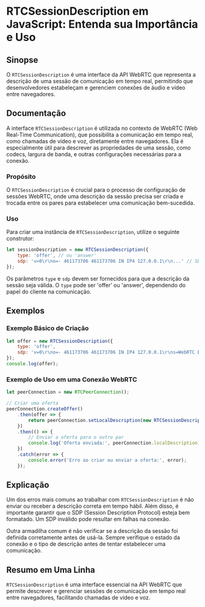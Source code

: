 <!--
Meta Description: # RTCSessionDescription em JavaScript: Entenda sua Importância e Uso ## Sinopse O `RTCSessionDescription` é uma interface da API WebRTC que representa...
Meta Keywords: uma, rtcsessiondescription, para, offer, webrtc
-->

# RTCSessionDescription em JavaScript: Entenda sua Importância e Uso

## Sinopse
O `RTCSessionDescription` é uma interface da API WebRTC que representa a descrição de uma sessão de comunicação em tempo real, permitindo que desenvolvedores estabeleçam e gerenciem conexões de áudio e vídeo entre navegadores.

## Documentação
A interface `RTCSessionDescription` é utilizada no contexto de WebRTC (Web Real-Time Communication), que possibilita a comunicação em tempo real, como chamadas de vídeo e voz, diretamente entre navegadores. Ela é especialmente útil para descrever as propriedades de uma sessão, como codecs, largura de banda, e outras configurações necessárias para a conexão.

### Propósito
O `RTCSessionDescription` é crucial para o processo de configuração de sessões WebRTC, onde uma descrição da sessão precisa ser criada e trocada entre os pares para estabelecer uma comunicação bem-sucedida.

### Uso
Para criar uma instância de `RTCSessionDescription`, utilize o seguinte construtor:

```javascript
let sessionDescription = new RTCSessionDescription({
    type: 'offer', // ou 'answer'
    sdp: 'v=0\r\no=- 461173706 461173706 IN IP4 127.0.0.1\r\n...' // SDP (Session Description Protocol)
});
```

Os parâmetros `type` e `sdp` devem ser fornecidos para que a descrição da sessão seja válida. O `type` pode ser 'offer' ou 'answer', dependendo do papel do cliente na comunicação.

## Exemplos

### Exemplo Básico de Criação
```javascript
let offer = new RTCSessionDescription({
    type: 'offer',
    sdp: 'v=0\r\no=- 461173706 461173706 IN IP4 127.0.0.1\r\ns=WebRTC Example\r\n...'
});
console.log(offer);
```

### Exemplo de Uso em uma Conexão WebRTC
```javascript
let peerConnection = new RTCPeerConnection();

// Criar uma oferta
peerConnection.createOffer()
    .then(offer => {
        return peerConnection.setLocalDescription(new RTCSessionDescription(offer));
    })
    .then(() => {
        // Enviar a oferta para o outro par
        console.log('Oferta enviada:', peerConnection.localDescription);
    })
    .catch(error => {
        console.error('Erro ao criar ou enviar a oferta:', error);
    });
```

## Explicação
Um dos erros mais comuns ao trabalhar com `RTCSessionDescription` é não enviar ou receber a descrição correta em tempo hábil. Além disso, é importante garantir que o SDP (Session Description Protocol) esteja bem formatado. Um SDP inválido pode resultar em falhas na conexão.

Outra armadilha comum é não verificar se a descrição da sessão foi definida corretamente antes de usá-la. Sempre verifique o estado da conexão e o tipo de descrição antes de tentar estabelecer uma comunicação.

## Resumo em Uma Linha
`RTCSessionDescription` é uma interface essencial na API WebRTC que permite descrever e gerenciar sessões de comunicação em tempo real entre navegadores, facilitando chamadas de vídeo e voz.